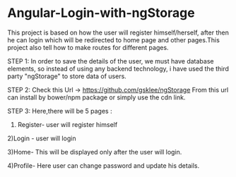 # Angular-Login-with-ngStorage

This project is based on how the user will register himself/herself, after then he can login which will be redirected to home page and other pages.This project also tell how to make routes for different pages.

STEP 1:
In order to save the details of the user, we must have database elements, so instead of using any backend technology, i have used the third party "ngStorage" to store data of users.

STEP 2: 
Check this Url -> https://github.com/gsklee/ngStorage
From this url can install by bower/npm package or simply use the cdn link.

STEP 3:
Here,there will be 5 pages :

1) Register- user will register himself

2)Login - user will login 

3)Home- This will be displayed only after the user will login.

4)Profile- Here user can change password and update his details.

